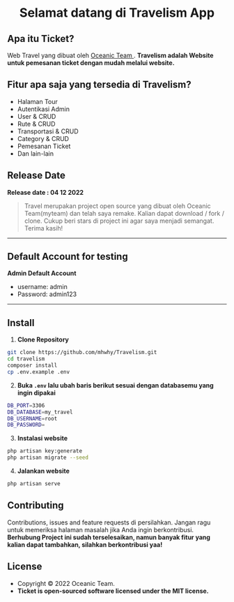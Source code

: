 <h1 align="center">Selamat datang di Travelism App</h1>

## Apa itu Ticket?

Web Travel yang dibuat oleh <a href="https://github.com/mhwhy/Travelism.git"> Oceanic Team </a>. **Travelism adalah Website untuk pemesanan ticket dengan mudah melalui website.**

## Fitur apa saja yang tersedia di Travelism?

-   Halaman Tour
-   Autentikasi Admin
-   User & CRUD
-   Rute & CRUD
-   Transportasi & CRUD
-   Category & CRUD
-   Pemesanan Ticket
-   Dan lain-lain

## Release Date

**Release date : 04 12 2022**

> Travel merupakan project open source yang dibuat oleh Oceanic Team(myteam) dan telah saya remake. Kalian dapat download / fork / clone. Cukup beri stars di project ini agar saya menjadi semangat. Terima kasih!

---

## Default Account for testing

**Admin Default Account**

-   username: admin
-   Password: admin123

---

## Install

1. **Clone Repository**

```bash
git clone https://github.com/mhwhy/Travelism.git
cd travelism
composer install
cp .env.example .env
```

2. **Buka `.env` lalu ubah baris berikut sesuai dengan databasemu yang ingin dipakai**

```bash
DB_PORT=3306
DB_DATABASE=my_travel
DB_USERNAME=root
DB_PASSWORD=
```

3. **Instalasi website**

```bash
php artisan key:generate
php artisan migrate --seed
```

4. **Jalankan website**

```bash
php artisan serve
```

## Contributing

Contributions, issues and feature requests di persilahkan.
Jangan ragu untuk memeriksa halaman masalah jika Anda ingin berkontribusi. **Berhubung Project ini sudah terselesaikan, namun banyak fitur yang kalian dapat tambahkan, silahkan berkontribusi yaa!**

## License

-   Copyright © 2022 Oceanic Team.
-   **Ticket is open-sourced software licensed under the MIT license.**
